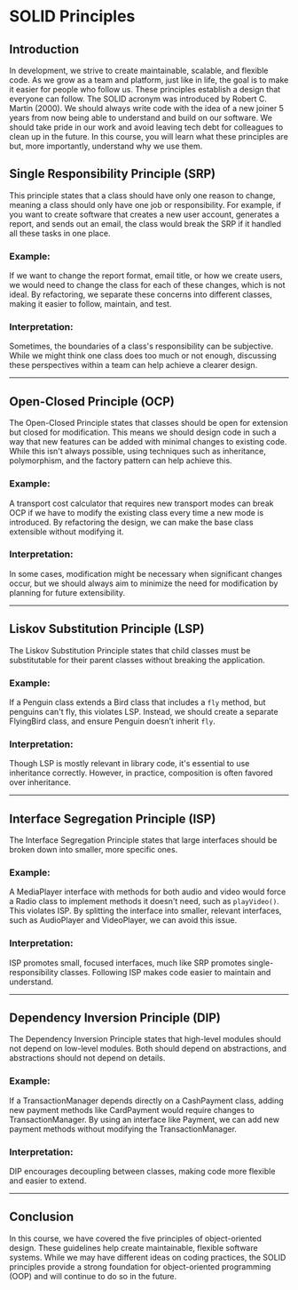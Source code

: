 # SOLID Principles

## Introduction
In development, we strive to create maintainable, scalable, and flexible code. As we grow as a team and platform, just like in life, the goal is to make it easier for people who follow us. These principles establish a design that everyone can follow. The SOLID acronym was introduced by Robert C. Martin (2000). We should always write code with the idea of a new joiner 5 years from now being able to understand and build on our software. We should take pride in our work and avoid leaving tech debt for colleagues to clean up in the future. In this course, you will learn what these principles are but, more importantly, understand why we use them.

## Single Responsibility Principle (SRP)
This principle states that a class should have only one reason to change, meaning a class should only have one job or responsibility. For example, if you want to create software that creates a new user account, generates a report, and sends out an email, the class would break the SRP if it handled all these tasks in one place.

### Example:
If we want to change the report format, email title, or how we create users, we would need to change the class for each of these changes, which is not ideal. By refactoring, we separate these concerns into different classes, making it easier to follow, maintain, and test.

### Interpretation:
Sometimes, the boundaries of a class's responsibility can be subjective. While we might think one class does too much or not enough, discussing these perspectives within a team can help achieve a clearer design.


---

## Open-Closed Principle (OCP)
The Open-Closed Principle states that classes should be open for extension but closed for modification. This means we should design code in such a way that new features can be added with minimal changes to existing code. While this isn't always possible, using techniques such as inheritance, polymorphism, and the factory pattern can help achieve this.

### Example:
A transport cost calculator that requires new transport modes can break OCP if we have to modify the existing class every time a new mode is introduced. By refactoring the design, we can make the base class extensible without modifying it.

### Interpretation:
In some cases, modification might be necessary when significant changes occur, but we should always aim to minimize the need for modification by planning for future extensibility.


---

## Liskov Substitution Principle (LSP)
The Liskov Substitution Principle states that child classes must be substitutable for their parent classes without breaking the application.

### Example:
If a Penguin class extends a Bird class that includes a `fly` method, but penguins can't fly, this violates LSP. Instead, we should create a separate FlyingBird class, and ensure Penguin doesn’t inherit `fly`.

### Interpretation:
Though LSP is mostly relevant in library code, it's essential to use inheritance correctly. However, in practice, composition is often favored over inheritance.


---

## Interface Segregation Principle (ISP)
The Interface Segregation Principle states that large interfaces should be broken down into smaller, more specific ones.

### Example:
A MediaPlayer interface with methods for both audio and video would force a Radio class to implement methods it doesn't need, such as `playVideo()`. This violates ISP. By splitting the interface into smaller, relevant interfaces, such as AudioPlayer and VideoPlayer, we can avoid this issue.

### Interpretation:
ISP promotes small, focused interfaces, much like SRP promotes single-responsibility classes. Following ISP makes code easier to maintain and understand.

---

## Dependency Inversion Principle (DIP)
The Dependency Inversion Principle states that high-level modules should not depend on low-level modules. Both should depend on abstractions, and abstractions should not depend on details.

### Example:
If a TransactionManager depends directly on a CashPayment class, adding new payment methods like CardPayment would require changes to TransactionManager. By using an interface like Payment, we can add new payment methods without modifying the TransactionManager.

### Interpretation:
DIP encourages decoupling between classes, making code more flexible and easier to extend.

---

## Conclusion
In this course, we have covered the five principles of object-oriented design. These guidelines help create maintainable, flexible software systems. While we may have different ideas on coding practices, the SOLID principles provide a strong foundation for object-oriented programming (OOP) and will continue to do so in the future.